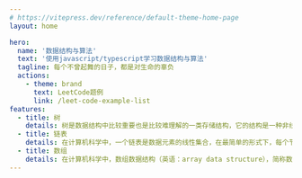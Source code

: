```yaml
---
# https://vitepress.dev/reference/default-theme-home-page
layout: home

hero:
  name: '数据结构与算法'
  text: '使用javascript/typescript学习数据结构与算法'
  tagline: 每个不曾起舞的日子，都是对生命的辜负
  actions:
    - theme: brand
      text: LeetCode题例
      link: /leet-code-example-list
features:
  - title: 树
    details: 树是数据结构中比较重要也是比较难理解的一类存储结构，它的结构是一种非线性存储结构，存储的是具有"一对多"关系的数据元素的集合
  - title: 链表
    details: 在计算机科学中，一个链表是数据元素的线性集合，在最简单的形式下，每个节点由数据两个部分组成，一个是用于存储数据的 <元素域/值域>，一个是用于存储指针信息的 <链接域/指针域>
  - title: 数组
    details: 在计算机科学中，数组数据结构（英语：array data structure），简称数组（英语：Array），是由相同类型的元素（element）的集合所组成的数据结构，分配一块连续的内存来存储
---
```

